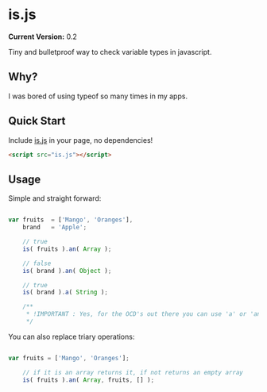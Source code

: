 # is.js

__Current Version:__ 0.2

Tiny and bulletproof way to check variable types in javascript.


## Why?

I was bored of using typeof so many times in my apps.


## Quick Start

Include [is.js](is.js) in your page, no dependencies!

```html
<script src="is.js"></script>
```


## Usage

Simple and straight forward:

```js

var fruits 	= ['Mango', 'Oranges'],
	brand 	= 'Apple';

	// true
	is( fruits ).an( Array );

	// false
	is( brand ).an( Object );

	// true
	is( brand ).a( String );

	/**
	 * !IMPORTANT : Yes, for the OCD's out there you can use 'a' or 'an' method, the result is the same
	 */

```


You can also replace triary operations:

```js

var fruits = ['Mango', 'Oranges'];

	// if it is an array returns it, if not returns an empty array
	is( fruits ).an( Array, fruits, [] );
```
